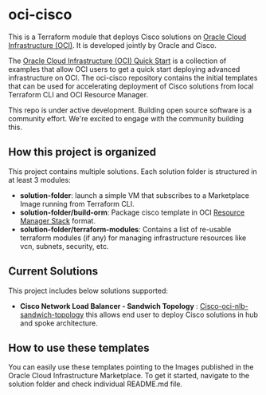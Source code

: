# oci-cisco

This is a Terraform module that deploys Cisco solutions on [Oracle Cloud Infrastructure (OCI)](https://cloud.oracle.com/en_US/cloud-infrastructure). It is developed jointly by Oracle and Cisco.

The [Oracle Cloud Infrastructure (OCI) Quick Start](https://github.com/oracle?q=quickstart) is a collection of examples that allow OCI users to get a quick start deploying advanced infrastructure on OCI. The oci-cisco repository contains the initial templates that can be used for accelerating deployment of Cisco solutions from local Terraform CLI and OCI Resource Manager.

This repo is under active development.  Building open source software is a community effort.  We're excited to engage with the community building this.

## How this project is organized

This project contains multiple solutions. Each solution folder is structured in at least 3 modules:

- **solution-folder**: launch a simple VM that subscribes to a Marketplace Image running from Terraform CLI.
- **solution-folder/build-orm**: Package cisco template in OCI [Resource Manager Stack](https://docs.cloud.oracle.com/iaas/Content/ResourceManager/Tasks/managingstacksandjobs.htm) format.
- **solution-folder/terraform-modules**: Contains a list of re-usable terraform modules (if any) for managing infrastructure resources like vcn, subnets, security, etc.

## Current Solutions 

This project includes below solutions supported: 
 
- **Cisco Network Load Balancer - Sandwich Topology** : [Cisco-oci-nlb-sandwich-topology](./ftdv/nlb-use-case) this allows end user to deploy Cisco solutions in hub and spoke architecture. 

## How to use these templates

You can easily use these templates pointing to the Images published in the Oracle Cloud Infrastructure Marketplace. To get it started, navigate to the solution folder and check individual README.md file. 
